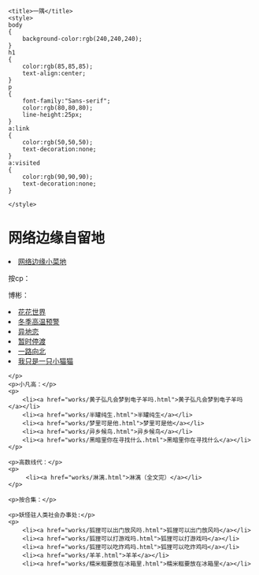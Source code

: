 <!DOCTYPE html>
<html>
<head>
    <meta charset="utf-8">
    <meta name='viewport' content='width=device-width, initial-scale=1.0, maximum-scale=1.0, user-scalable=0'>
    <meta name='apple-mobile-web-app-capable' content='yes'>
    <meta name='apple-mobile-web-app-status-bar-style' content='black'>
    <meta name='format-detection' content='telephone=no'>

    <title>一隅</title>
    <style>
    body
    {
        background-color:rgb(240,240,240);
    }
    h1
    {
        color:rgb(85,85,85);
        text-align:center;
    }
    p
    {
        font-family:"Sans-serif";
        color:rgb(80,80,80);
        line-height:25px;
    }
    a:link
    {
        color:rgb(50,50,50);
        text-decoration:none;
    }
    a:visited
    {
        color:rgb(90,90,90);
        text-decoration:none;
    }

    </style>
</head>

<body>
    <h1>网络边缘自留地</h1>
    <p><li><a href="https://zyszcsz-janejoy.github.io/janejoy/">网络边缘小菜地</a></li>
    <p>按cp：</p>
    </p>
    <p>博彬：</p>
    <p>
        <li><a href="works/花花世界.html">花花世界</a></li>
        <li><a href="works/冬季高温预警.html">冬季高温预警</a></li>
        <li><a href="works/异地恋.html">异地恋</a></li>
        <li><a href="works/暂时停渡.html">暂时停渡</a></li>
        <li><a href="works/一路向北.html">一路向北</a></li>
        <li><a href="works/我只是一只小猫猫.html">我只是一只小猫猫</a></li>
        
    </p>
    <p>小凡高：</p>
    <p>
        <li><a href="works/黄子弘凡会梦到电子羊吗.html">黄子弘凡会梦到电子羊吗</a></li>
        <li><a href="works/半罐纯生.html">半罐纯生</a></li>
        <li><a href="works/梦里可是他.html">梦里可是他</a></li>
        <li><a href="works/异乡候鸟.html">异乡候鸟</a></li>
        <li><a href="works/黑暗里你在寻找什么.html">黑暗里你在寻找什么</a></li>
    </p>
    
    <p>高数线代：</p>
    <p>
         <li><a href="works/淋漓.html">淋漓（全文完）</a></li>
    </p>
    
    <p>按合集：</p>
    
    <p>妖怪驻人类社会办事处:</p>
    <p>
        <li><a href="works/狐狸可以出门放风吗.html">狐狸可以出门放风吗</a></li>
        <li><a href="works/狐狸可以打游戏吗.html">狐狸可以打游戏吗</a></li>
        <li><a href="works/狐狸可以吃炸鸡吗.html">狐狸可以吃炸鸡吗</a></li>
        <li><a href="works/羊羊.html">羊羊</a></li>
        <li><a href="works/糯米糍要放在冰箱里.html">糯米糍要放在冰箱里</a></li>
        
    
</body>
</html>
